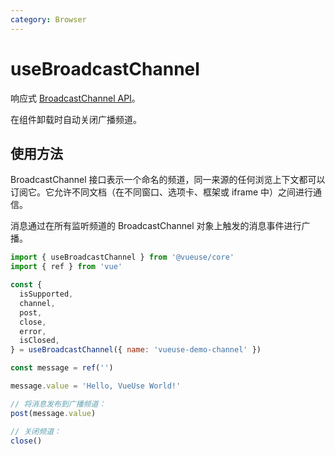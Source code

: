 ```yaml
---
category: Browser
---
```


# useBroadcastChannel

响应式 [BroadcastChannel API](https://developer.mozilla.org/en-US/docs/Web/API/BroadcastChannel)。

在组件卸载时自动关闭广播频道。

## 使用方法

BroadcastChannel 接口表示一个命名的频道，同一来源的任何浏览上下文都可以订阅它。它允许不同文档（在不同窗口、选项卡、框架或 iframe 中）之间进行通信。

消息通过在所有监听频道的 BroadcastChannel 对象上触发的消息事件进行广播。

```js
import { useBroadcastChannel } from '@vueuse/core'
import { ref } from 'vue'

const {
  isSupported,
  channel,
  post,
  close,
  error,
  isClosed,
} = useBroadcastChannel({ name: 'vueuse-demo-channel' })

const message = ref('')

message.value = 'Hello, VueUse World!'

// 将消息发布到广播频道：
post(message.value)

// 关闭频道：
close()
```

